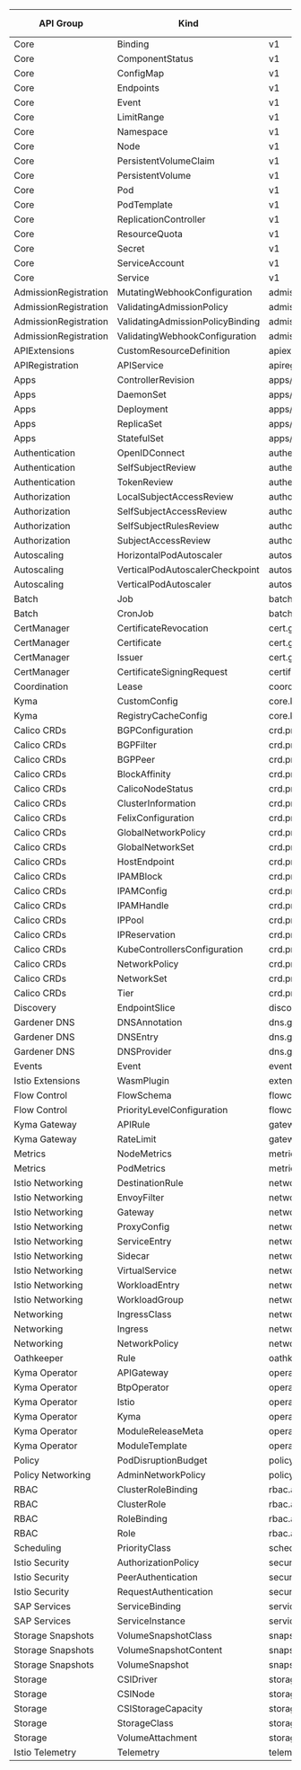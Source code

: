 | **API Group**         | **Kind**                         | **API Version**                        | **Cluster-Level** | **Short Names**   |
| --------------------- | -------------------------------- | -------------------------------------- | :---------------: | ----------------- |
| Core                  | Binding                          | v1                                     |         ❌         |                   |
| Core                  | ComponentStatus                  | v1                                     |         ✅         | cs                |
| Core                  | ConfigMap                        | v1                                     |         ❌         | cm                |
| Core                  | Endpoints                        | v1                                     |         ❌         | ep                |
| Core                  | Event                            | v1                                     |         ❌         | ev                |
| Core                  | LimitRange                       | v1                                     |         ❌         | limits            |
| Core                  | Namespace                        | v1                                     |         ✅         | ns                |
| Core                  | Node                             | v1                                     |         ✅         | no                |
| Core                  | PersistentVolumeClaim            | v1                                     |         ❌         | pvc               |
| Core                  | PersistentVolume                 | v1                                     |         ✅         | pv                |
| Core                  | Pod                              | v1                                     |         ❌         | po                |
| Core                  | PodTemplate                      | v1                                     |         ❌         |                   |
| Core                  | ReplicationController            | v1                                     |         ❌         | rc                |
| Core                  | ResourceQuota                    | v1                                     |         ❌         | quota             |
| Core                  | Secret                           | v1                                     |         ❌         |                   |
| Core                  | ServiceAccount                   | v1                                     |         ❌         | sa                |
| Core                  | Service                          | v1                                     |         ❌         | svc               |
| AdmissionRegistration | MutatingWebhookConfiguration     | admissionregistration.k8s.io/v1        |         ✅         |                   |
| AdmissionRegistration | ValidatingAdmissionPolicy        | admissionregistration.k8s.io/v1        |         ✅         |                   |
| AdmissionRegistration | ValidatingAdmissionPolicyBinding | admissionregistration.k8s.io/v1        |         ✅         |                   |
| AdmissionRegistration | ValidatingWebhookConfiguration   | admissionregistration.k8s.io/v1        |         ✅         |                   |
| APIExtensions         | CustomResourceDefinition         | apiextensions.k8s.io/v1                |         ✅         | crd,crds          |
| APIRegistration       | APIService                       | apiregistration.k8s.io/v1              |         ✅         |                   |
| Apps                  | ControllerRevision               | apps/v1                                |         ❌         |                   |
| Apps                  | DaemonSet                        | apps/v1                                |         ❌         | ds                |
| Apps                  | Deployment                       | apps/v1                                |         ❌         | deploy            |
| Apps                  | ReplicaSet                       | apps/v1                                |         ❌         | rs                |
| Apps                  | StatefulSet                      | apps/v1                                |         ❌         | sts               |
| Authentication        | OpenIDConnect                    | authentication.gardener.cloud/v1alpha1 |         ✅         | oidc,oidcs        |
| Authentication        | SelfSubjectReview                | authentication.k8s.io/v1               |         ✅         |                   |
| Authentication        | TokenReview                      | authentication.k8s.io/v1               |         ✅         |                   |
| Authorization         | LocalSubjectAccessReview         | authorization.k8s.io/v1                |         ❌         |                   |
| Authorization         | SelfSubjectAccessReview          | authorization.k8s.io/v1                |         ✅         |                   |
| Authorization         | SelfSubjectRulesReview           | authorization.k8s.io/v1                |         ✅         |                   |
| Authorization         | SubjectAccessReview              | authorization.k8s.io/v1                |         ✅         |                   |
| Autoscaling           | HorizontalPodAutoscaler          | autoscaling/v2                         |         ❌         | hpa               |
| Autoscaling           | VerticalPodAutoscalerCheckpoint  | autoscaling.k8s.io/v1                  |         ❌         | vpacheckpoint     |
| Autoscaling           | VerticalPodAutoscaler            | autoscaling.k8s.io/v1                  |         ❌         | vpa               |
| Batch                 | Job                              | batch/v1                               |         ❌         |                   |
| Batch                 | CronJob                          | batch/v1                               |         ❌         | cj                |
| CertManager           | CertificateRevocation            | cert.gardener.cloud/v1alpha1           |         ❌         | certrevoke        |
| CertManager           | Certificate                      | cert.gardener.cloud/v1alpha1           |         ❌         | cert              |
| CertManager           | Issuer                           | cert.gardener.cloud/v1alpha1           |         ❌         |                   |
| CertManager           | CertificateSigningRequest        | certificates.k8s.io/v1                 |         ✅         | csr               |
| Coordination          | Lease                            | coordination.k8s.io/v1                 |         ❌         |                   |
| Kyma                  | CustomConfig                     | core.kyma-project.io/v1beta1           |         ❌         |                   |
| Kyma                  | RegistryCacheConfig              | core.kyma-project.io/v1beta1           |         ❌         |                   |
| Calico CRDs           | BGPConfiguration                 | crd.projectcalico.org/v1               |         ✅         |                   |
| Calico CRDs           | BGPFilter                        | crd.projectcalico.org/v1               |         ✅         |                   |
| Calico CRDs           | BGPPeer                          | crd.projectcalico.org/v1               |         ✅         |                   |
| Calico CRDs           | BlockAffinity                    | crd.projectcalico.org/v1               |         ✅         |                   |
| Calico CRDs           | CalicoNodeStatus                 | crd.projectcalico.org/v1               |         ✅         |                   |
| Calico CRDs           | ClusterInformation               | crd.projectcalico.org/v1               |         ✅         |                   |
| Calico CRDs           | FelixConfiguration               | crd.projectcalico.org/v1               |         ✅         |                   |
| Calico CRDs           | GlobalNetworkPolicy              | crd.projectcalico.org/v1               |         ✅         |                   |
| Calico CRDs           | GlobalNetworkSet                 | crd.projectcalico.org/v1               |         ✅         |                   |
| Calico CRDs           | HostEndpoint                     | crd.projectcalico.org/v1               |         ✅         |                   |
| Calico CRDs           | IPAMBlock                        | crd.projectcalico.org/v1               |         ✅         |                   |
| Calico CRDs           | IPAMConfig                       | crd.projectcalico.org/v1               |         ✅         |                   |
| Calico CRDs           | IPAMHandle                       | crd.projectcalico.org/v1               |         ✅         |                   |
| Calico CRDs           | IPPool                           | crd.projectcalico.org/v1               |         ✅         |                   |
| Calico CRDs           | IPReservation                    | crd.projectcalico.org/v1               |         ✅         |                   |
| Calico CRDs           | KubeControllersConfiguration     | crd.projectcalico.org/v1               |         ✅         |                   |
| Calico CRDs           | NetworkPolicy                    | crd.projectcalico.org/v1               |         ❌         |                   |
| Calico CRDs           | NetworkSet                       | crd.projectcalico.org/v1               |         ❌         |                   |
| Calico CRDs           | Tier                             | crd.projectcalico.org/v1               |         ✅         |                   |
| Discovery             | EndpointSlice                    | discovery.k8s.io/v1                    |         ❌         |                   |
| Gardener DNS          | DNSAnnotation                    | dns.gardener.cloud/v1alpha1            |         ❌         | dnsa              |
| Gardener DNS          | DNSEntry                         | dns.gardener.cloud/v1alpha1            |         ❌         | dnse              |
| Gardener DNS          | DNSProvider                      | dns.gardener.cloud/v1alpha1            |         ❌         | dnspr             |
| Events                | Event                            | events.k8s.io/v1                       |         ❌         | ev                |
| Istio Extensions      | WasmPlugin                       | extensions.istio.io/v1alpha1           |         ❌         |                   |
| Flow Control          | FlowSchema                       | flowcontrol.apiserver.k8s.io/v1        |         ✅         |                   |
| Flow Control          | PriorityLevelConfiguration       | flowcontrol.apiserver.k8s.io/v1        |         ✅         |                   |
| Kyma Gateway          | APIRule                          | gateway.kyma-project.io/v2             |         ❌         |                   |
| Kyma Gateway          | RateLimit                        | gateway.kyma-project.io/v1alpha1       |         ❌         |                   |
| Metrics               | NodeMetrics                      | metrics.k8s.io/v1beta1                 |         ✅         |                   |
| Metrics               | PodMetrics                       | metrics.k8s.io/v1beta1                 |         ❌         |                   |
| Istio Networking      | DestinationRule                  | networking.istio.io/v1                 |         ❌         | dr                |
| Istio Networking      | EnvoyFilter                      | networking.istio.io/v1alpha3           |         ❌         |                   |
| Istio Networking      | Gateway                          | networking.istio.io/v1                 |         ❌         | gw                |
| Istio Networking      | ProxyConfig                      | networking.istio.io/v1beta1            |         ❌         |                   |
| Istio Networking      | ServiceEntry                     | networking.istio.io/v1                 |         ❌         | se                |
| Istio Networking      | Sidecar                          | networking.istio.io/v1                 |         ❌         |                   |
| Istio Networking      | VirtualService                   | networking.istio.io/v1                 |         ❌         | vs                |
| Istio Networking      | WorkloadEntry                    | networking.istio.io/v1                 |         ❌         | we                |
| Istio Networking      | WorkloadGroup                    | networking.istio.io/v1                 |         ❌         | wg                |
| Networking            | IngressClass                     | networking.k8s.io/v1                   |         ✅         |                   |
| Networking            | Ingress                          | networking.k8s.io/v1                   |         ❌         | ing               |
| Networking            | NetworkPolicy                    | networking.k8s.io/v1                   |         ❌         | netpol            |
| Oathkeeper            | Rule                             | oathkeeper.ory.sh/v1alpha1             |         ❌         |                   |
| Kyma Operator         | APIGateway                       | operator.kyma-project.io/v1alpha1      |         ✅         |                   |
| Kyma Operator         | BtpOperator                      | operator.kyma-project.io/v1alpha1      |         ❌         |                   |
| Kyma Operator         | Istio                            | operator.kyma-project.io/v1alpha2      |         ❌         |                   |
| Kyma Operator         | Kyma                             | operator.kyma-project.io/v1beta2       |         ❌         |                   |
| Kyma Operator         | ModuleReleaseMeta                | operator.kyma-project.io/v1beta2       |         ❌         | mrm               |
| Kyma Operator         | ModuleTemplate                   | operator.kyma-project.io/v1beta2       |         ❌         |                   |
| Policy                | PodDisruptionBudget              | policy/v1                              |         ❌         | pdb               |
| Policy Networking     | AdminNetworkPolicy               | policy.networking.k8s.io/v1alpha1      |         ✅         | anp               |
| RBAC                  | ClusterRoleBinding               | rbac.authorization.k8s.io/v1           |         ✅         |                   |
| RBAC                  | ClusterRole                      | rbac.authorization.k8s.io/v1           |         ✅         |                   |
| RBAC                  | RoleBinding                      | rbac.authorization.k8s.io/v1           |         ❌         |                   |
| RBAC                  | Role                             | rbac.authorization.k8s.io/v1           |         ❌         |                   |
| Scheduling            | PriorityClass                    | scheduling.k8s.io/v1                   |         ✅         | pc                |
| Istio Security        | AuthorizationPolicy              | security.istio.io/v1                   |         ❌         | ap                |
| Istio Security        | PeerAuthentication               | security.istio.io/v1                   |         ❌         | pa                |
| Istio Security        | RequestAuthentication            | security.istio.io/v1                   |         ❌         | ra                |
| SAP Services          | ServiceBinding                   | services.cloud.sap.com/v1              |         ❌         |                   |
| SAP Services          | ServiceInstance                  | services.cloud.sap.com/v1              |         ❌         |                   |
| Storage Snapshots     | VolumeSnapshotClass              | snapshot.storage.k8s.io/v1             |         ✅         | vsclass,vsclasses |
| Storage Snapshots     | VolumeSnapshotContent            | snapshot.storage.k8s.io/v1             |         ✅         | vsc,vscs          |
| Storage Snapshots     | VolumeSnapshot                   | snapshot.storage.k8s.io/v1             |         ❌         | vs                |
| Storage               | CSIDriver                        | storage.k8s.io/v1                      |         ✅         |                   |
| Storage               | CSINode                          | storage.k8s.io/v1                      |         ✅         |                   |
| Storage               | CSIStorageCapacity               | storage.k8s.io/v1                      |         ❌         |                   |
| Storage               | StorageClass                     | storage.k8s.io/v1                      |         ✅         | sc                |
| Storage               | VolumeAttachment                 | storage.k8s.io/v1                      |         ✅         |                   |
| Istio Telemetry       | Telemetry                        | telemetry.istio.io/v1                  |         ❌         | telemetry         |
